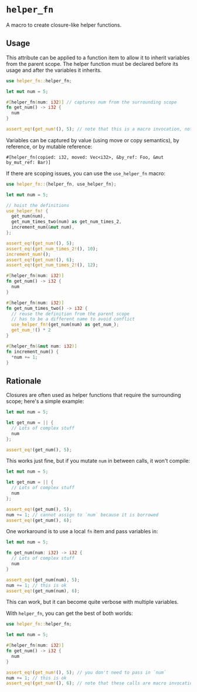 # `helper_fn`

A macro to create closure-like helper functions.

## Usage

This attribute can be applied to a function item to allow it to inherit
variables from the parent scope. The helper function must be declared before its
usage and after the variables it inherits.
```rust
use helper_fn::helper_fn;

let mut num = 5;

#[helper_fn(num: i32)] // captures num from the surrounding scope
fn get_num() -> i32 {
  num
}

assert_eq!(get_num!(), 5); // note that this is a macro invocation, not a function call
```

Variables can be captured by value (using move or copy semantics), by reference,
or by mutable reference:
```text
#[helper_fn(copied: i32, moved: Vec<i32>, &by_ref: Foo, &mut by_mut_ref: Bar)]
```

If there are scoping issues, you can use the `use_helper_fn` macro:
```rust
use helper_fn::{helper_fn, use_helper_fn};

let mut num = 5;

// hoist the definitions
use_helper_fn! {
  get_num(num),
  get_num_times_two(num) as get_num_times_2,
  increment_num(&mut num),
};

assert_eq!(get_num!(), 5);
assert_eq!(get_num_times_2!(), 10);
increment_num!();
assert_eq!(get_num!(), 6);
assert_eq!(get_num_times_2!(), 12);

#[helper_fn(num: i32)]
fn get_num() -> i32 {
  num
}

#[helper_fn(num: i32)]
fn get_num_times_two() -> i32 {
  // reuse the definition from the parent scope
  // has to be a different name to avoid conflict
  use_helper_fn!(get_num(num) as get_num_);
  get_num_!() * 2
}

#[helper_fn(&mut num: i32)]
fn increment_num() {
  *num += 1;
}
```


## Rationale

Closures are often used as helper functions that require the surrounding
scope; here's a simple example:
```rust
let mut num = 5;

let get_num = || {
  // Lots of complex stuff
  num
};

assert_eq!(get_num(), 5);
```
This works just fine, but if you mutate `num` in between calls, it won't compile:
```rust compile_fail
let mut num = 5;

let get_num = || {
  // Lots of complex stuff
  num
};

assert_eq!(get_num(), 5);
num += 1; // cannot assign to `num` because it is borrowed
assert_eq!(get_num(), 6);
```
One workaround is to use a local `fn` item and pass variables in:
```rust
let mut num = 5;

fn get_num(num: i32) -> i32 {
  // Lots of complex stuff
  num
}

assert_eq!(get_num(num), 5);
num += 1; // this is ok
assert_eq!(get_num(num), 6);
```
This can work, but it can become quite verbose with multiple variables.

With `helper_fn`, you can get the best of both worlds:
```rust
use helper_fn::helper_fn;

let mut num = 5;

#[helper_fn(num: i32)]
fn get_num() -> i32 {
  num
}

assert_eq!(get_num!(), 5); // you don't need to pass in `num`
num += 1; // this is ok
assert_eq!(get_num!(), 6); // note that these calls are macro invocations
```